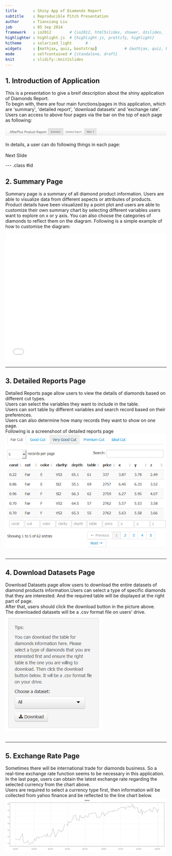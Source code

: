 ```yaml
---
title       : Shiny App of Diamonds Report
subtitle    : Reproducible Pitch Presentation
author      : Tianxiang Liu
job         : 05 Sep 2014
framework   : io2012        # {io2012, html5slides, shower, dzslides, ...}
highlighter : highlight.js  # {highlight.js, prettify, highlight}
hitheme     : solarized_light      # 
widgets     : [mathjax, quiz, bootstrap]            # {mathjax, quiz, bootstrap}
mode        : selfcontained # {standalone, draft}
knit        : slidify::knit2slides
--- 
```


## 1. Introduction of Application
This is a presentation to give a breif description about the shiny application of Diamonds Report.</br>
To begin with, there are four main functions/pages in this application, which are 'summary', 'detailed report', 'download datasets' and 'exchange rate'. </br>
Users can access to above four pages via the bar on the top of each page as following: </br></br>
![width](menu.png)</br></br>
In details, a user can do following things in each page: </br> </br>
Next Slide

--- .class #id 

## 2. Summary Page
Summary page is a summary of all diamond product information. Users are able to visualize data from different aspects or attributes of products. Product details have been visualized by a point plot and users are able to customize their own summary chart by selecting different variables users want to explore on x or y axis. You can also choose the categories of diamonds to reflect them on the diagram. Following is a simple example of how to customise the diagram: </br>
<iframe src=' assets/fig/unnamed-chunk-1.html ' scrolling='no' frameBorder='0' seamless class='rChart polycharts ' id=iframe- chartffc360737de ></iframe> <style>iframe.rChart{ width: 100%; height: 400px;}</style>

---

## 3. Detailed Reports Page
Detailed Reports page allow users to view the details of diamonds based on different cut types.</br>
Users can select the variables they want to include in the table. </br>
Users can sort table by different variables and search record based on their preferences. </br>
Users can also determine how many records they want to show on one page. </br>
Following is a screenshoot of detailed reports page </br>
![width](2.png)</br></br>

---

## 4. Download Datasets Page
Download Datasets page allow users to download the entire datasets of diamond products information.Users can select a type of specific diamonds that they are interested. And the required table will be displayed at the right part of page. </br>
After that, users should click the download button in the picture above. </br>
The downloaded datasets will be a .csv format file on users' drive. </br>
![width](3.png)</br></br>

---

## 5. Exchange Rate Page
Sometimes there will be international trade for diamonds business. So a real-time exchange rate function seems to be necessary in this application.  </br>
In the last page, users can obtain the latest exchange rate regarding the selected currency from the chart above.  </br>
Users are required to select a currency type first, then information will be collected from yahoo finance and be reflected to the line chart below. </br>
![plot of chunk unnamed-chunk-2](assets/fig/unnamed-chunk-2.png) 

